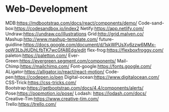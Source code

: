 # Web-Development
MDB:https://mdbootstrap.com/docs/react/components/demo/
Code-sand-box:https://codesandbox.io/index2
Netify:https://app.netlify.com/
Undraw:https://undraw.co/illustrations
Grid:http://grid.malven.co/
Mashup:http://www.mashup-template.com/
future-guidline:https://docs.google.com/document/d/1skWPUsXy6zzw6MMx-opW3LbJtUDhLfbTK7wcGfA8Edg/edit
flex-frog:https://flexboxfroggy.com/
paleton:https://paletton.com/
Ever-Green:https://evergreen.segment.com/components/
Mail-Chimp:https://mailchimp.com/
Font-google:https://fonts.google.com/
ALigator:https://alligator.io/react/react-motion/
Code-pen:https://codepen.io/pen
Digital-ocean:https://www.digitalocean.com/
CSS-Trick:https://css-tricks.com/
Bootstrap:https://getbootstrap.com/docs/4.4/components/alerts/
Pose:https://popmotion.io/pose/
Lodash: https://lodash.com/docs/  
Creative-Tim:https://www.creative-tim.com/  
Trello:https://trello.com/ 
